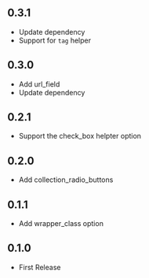 ## 0.3.1

- Update dependency
- Support for `tag` helper

## 0.3.0

- Add url_field
- Update dependency

## 0.2.1

- Support the check_box helpter option

## 0.2.0

- Add collection_radio_buttons

## 0.1.1

- Add wrapper_class option

## 0.1.0

- First Release
